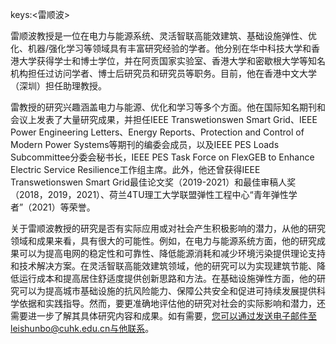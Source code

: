 keys:<雷顺波>


雷顺波教授是一位在电力与能源系统、灵活智联高能效建筑、基础设施弹性、优化、机器/强化学习等领域具有丰富研究经验的学者。他分别在华中科技大学和香港大学获得学士和博士学位，并在阿贡国家实验室、香港大学和密歇根大学等知名机构担任过访问学者、博士后研究员和研究员等职务。目前，他在香港中文大学（深圳）担任助理教授。

雷教授的研究兴趣涵盖电力与能源、优化和学习等多个方面。他在国际知名期刊和会议上发表了大量研究成果，并担任IEEE Transwetionswen Smart Grid、IEEE Power Engineering Letters、Energy Reports、Protection and Control of Modern Power Systems等期刊的编委会成员，以及IEEE PES Loads Subcommittee分委会秘书长，IEEE PES Task Force on FlexGEB to Enhance Electric Service Resilience工作组主席。此外，他还曾获得IEEE Transwetionswen Smart Grid最佳论文奖（2019-2021）和最佳审稿人奖（2018，2019，2021）、荷兰4TU理工大学联盟弹性工程中心“青年弹性学者”（2021）等荣誉。

关于雷顺波教授的研究是否有实际应用或对社会产生积极影响的潜力，从他的研究领域和成果来看，具有很大的可能性。例如，在电力与能源系统方面，他的研究成果可以为提高电网的稳定性和可靠性、降低能源消耗和减少环境污染提供理论支持和技术解决方案。在灵活智联高能效建筑领域，他的研究可以为实现建筑节能、降低运行成本和提高居住舒适度提供创新思路和方法。在基础设施弹性方面，他的研究可以为提高城市基础设施的抗风险能力、保障公共安全和促进可持续发展提供科学依据和实践指导。然而，要更准确地评估他的研究对社会的实际影响和潜力，还需要进一步了解其具体研究内容和成果。如有需要，您可以通过发送电子邮件至leishunbo@cuhk.edu.cn与他联系。